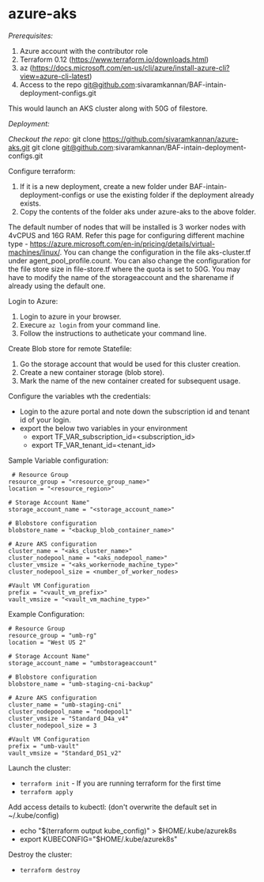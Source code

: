 # azure-aks

*Prerequisites:*
1. Azure account with the contributor role
2. Terraform 0.12 (https://www.terraform.io/downloads.html)
3. az (https://docs.microsoft.com/en-us/cli/azure/install-azure-cli?view=azure-cli-latest)
4. Access to the repo git@github.com:sivaramkannan/BAF-intain-deployment-configs.git

This would launch an AKS cluster along with 50G of filestore. 

*Deployment:*

*Checkout the repo:*
git clone https://github.com/sivaramkannan/azure-aks.git
git clone git@github.com:sivaramkannan/BAF-intain-deployment-configs.git

Configure terraform:

  1. If it is a new deployment, create a new folder under BAF-intain-deployment-configs or use the existing folder if the deployment already exists.
  2. Copy the contents of the folder aks under azure-aks to the above folder.

  The default number of nodes that will be installed is 3 worker nodes with 4vCPUS and 16G RAM. Refer this page for configuring different machine type - https://azure.microsoft.com/en-in/pricing/details/virtual-machines/linux/. You can change the configuration in the file aks-cluster.tf under agent_pool_profile.count. 
  You can also change the configuration for the file store size in file-store.tf where the quota is set to 50G. You may have to modify the name of the storageaccount and the sharename if already using the default one. 
  
Login to Azure:
1. Login to azure in your browser.
2. Execure `az login` from your command line. 
3. Follow the instructions to autheticate your command line. 

Create Blob store for remote Statefile:
1. Go the storage account that would be used for this cluster creation.
2. Create a new container storage (blob store).
3. Mark the name of the new container created for subsequent usage.

Configure the variables wth the credentials:
* Login to the azure portal and note down the subscription id and tenant id of your login. 
* export the below two variables in your environment
  * export TF_VAR_subscription_id=<subscription_id>
  * export TF_VAR_tenant_id=<tenant_id>

Sample Variable configuration: 
```
 # Resource Group
resource_group = "<resource_group_name>"
location = "<resource_region>"

# Storage Account Name"
storage_account_name = "<storage_account_name>"

# Blobstore configuration
blobstore_name = "<backup_blob_container_name>"

# Azure AKS configuration
cluster_name = "<aks_cluster_name>"
cluster_nodepool_name = "<aks_nodepool_name>"
cluster_vmsize = "<aks_workernode_machine_type>"
cluster_nodepool_size = <number_of_worker_nodes>

#Vault VM Configuration
prefix = "<vault_vm_prefix>"
vault_vmsize = "<vault_vm_machine_type>"

```

Example Configuration:
```
# Resource Group
resource_group = "umb-rg"
location = "West US 2"

# Storage Account Name" 
storage_account_name = "umbstorageaccount"

# Blobstore configuration
blobstore_name = "umb-staging-cni-backup"

# Azure AKS configuration
cluster_name = "umb-staging-cni"
cluster_nodepool_name = "nodepool1"
cluster_vmsize = "Standard_D4a_v4"
cluster_nodepool_size = 3

#Vault VM Configuration
prefix = "umb-vault"
vault_vmsize = "Standard_DS1_v2"
```

Launch the cluster:
* `terraform init` - If you are running terraform for the first time
* `terraform apply`

Add access details to kubectl: (don't overwrite the default set in ~/.kube/config)
* echo "$(terraform output kube_config)" > $HOME/.kube/azurek8s
* export KUBECONFIG="$HOME/.kube/azurek8s"

Destroy the cluster:
* `terraform destroy`

